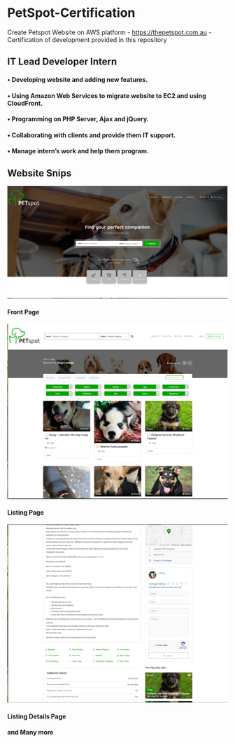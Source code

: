 # PetSpot-Certification
Create Petspot Website on AWS platform - https://thepetspot.com.au - Certification of development provided in this repository

## IT Lead Developer Intern

#### • Developing website and adding new features. 
#### • Using Amazon Web Services to migrate website to EC2 and using CloudFront. 
#### • Programming on PHP Server, Ajax and jQuery. 
#### • Collaborating with clients and provide them IT support. 
#### • Manage intern’s work and help them program.

## Website Snips

![](petspotfrontpage.PNG)

#### Front Page

![](petspotListings.PNG)

#### Listing Page

![](petspotDetailPage.PNG)

#### Listing Details Page
#### and Many more
